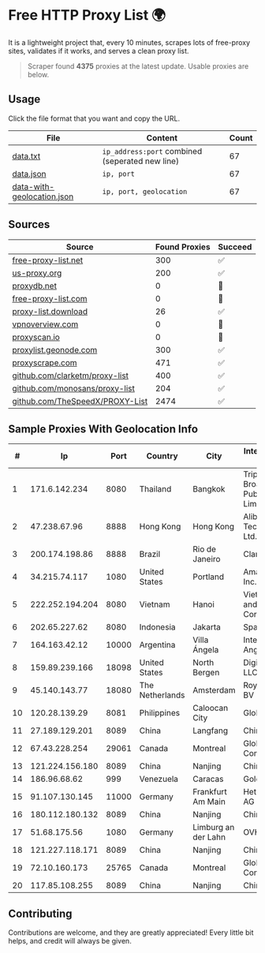 
# Free HTTP Proxy List 🌍

It is a lightweight project that, every 10 minutes, scrapes lots of free-proxy sites, validates if it works, and serves a clean proxy list.


> Scraper found **4375** proxies at the latest update. Usable proxies are below.

## Usage

Click the file format that you want and copy the URL.


|File|Content|Count|
|----|-------|-----|
|[data.txt](https://raw.githubusercontent.com/themiralay/Proxy-List-World/master/data.txt)|`ip_address:port` combined (seperated new line)|67|
|[data.json](https://raw.githubusercontent.com/themiralay/Proxy-List-World/master/data.json)|`ip, port`|67|
|[data-with-geolocation.json](https://raw.githubusercontent.com/themiralay/Proxy-List-World/master/data-with-geolocation.json)|`ip, port, geolocation`|67|

## Sources

|Source|Found Proxies|Succeed|
|------|-------------|-------|
|[free-proxy-list.net](https://free-proxy-list.net)|300|✅|
|[us-proxy.org](https://www.us-proxy.org)|200|✅|
|[proxydb.net](http://proxydb.net)|0|🚫|
|[free-proxy-list.com](https://free-proxy-list.com/?page=&port=&type%5B%5D=http&type%5B%5D=https&up_time=0&search=Search)|0|🚫|
|[proxy-list.download](https://www.proxy-list.download/HTTP)|26|✅|
|[vpnoverview.com](https://vpnoverview.com/privacy/anonymous-browsing/free-proxy-servers)|0|🚫|
|[proxyscan.io](https://www.proxyscan.io)|0|🚫|
|[proxylist.geonode.com](https://proxylist.geonode.com/api/proxy-list?limit=300&page=1&sort_by=lastChecked&sort_type=desc&protocols=http,https)|300|✅|
|[proxyscrape.com](https://api.proxyscrape.com/v2/?request=displayproxies&protocol=http&timeout=10000&country=all&ssl=all&anonymity=all)|471|✅|
|[github.com/clarketm/proxy-list](https://raw.githubusercontent.com/clarketm/proxy-list/master/proxy-list-raw.txt)|400|✅|
|[github.com/monosans/proxy-list](https://raw.githubusercontent.com/monosans/proxy-list/main/proxies/http.txt)|204|✅|
|[github.com/TheSpeedX/PROXY-List](https://raw.githubusercontent.com/TheSpeedX/PROXY-List/master/http.txt)|2474|✅|


## Sample Proxies With Geolocation Info

|#|Ip|Port|Country|City|Internet Service Provider|
|-|--|----|-------|----|-------------------------|
|1|171.6.142.234|8080|Thailand|Bangkok|Triple T Broadband Public Company Limited|
|2|47.238.67.96|8888|Hong Kong|Hong Kong|Alibaba (US) Technology Co., Ltd.|
|3|200.174.198.86|8888|Brazil|Rio de Janeiro|Claro S.A|
|4|34.215.74.117|1080|United States|Portland|Amazon.com, Inc.|
|5|222.252.194.204|8080|Vietnam|Hanoi|VietNam Post and Telecom Corporation|
|6|202.65.227.62|8080|Indonesia|Jakarta|SpaceX Starlink|
|7|164.163.42.12|10000|Argentina|Villa Ángela|Interret Villa Angela SRL|
|8|159.89.239.166|18098|United States|North Bergen|DigitalOcean, LLC|
|9|45.140.143.77|18080|The Netherlands|Amsterdam|RoyaleHosting BV|
|10|120.28.139.29|8081|Philippines|Caloocan City|Globe Telecom|
|11|27.189.129.201|8089|China|Langfang|Chinanet|
|12|67.43.228.254|29061|Canada|Montreal|GloboTech Communications|
|13|121.224.156.180|8089|China|Nanjing|China Telecom|
|14|186.96.68.62|999|Venezuela|Caracas|Gold Data C.A|
|15|91.107.130.145|11000|Germany|Frankfurt Am Main|Hetzner Online AG|
|16|180.112.180.132|8089|China|Nanjing|Chinanet|
|17|51.68.175.56|1080|Germany|Limburg an der Lahn|OVH SAS|
|18|121.227.118.171|8089|China|Nanjing|China Telecom|
|19|72.10.160.173|25765|Canada|Montreal|GloboTech Communications|
|20|117.85.108.255|8089|China|Nanjing|Chinanet|



## Contributing

Contributions are welcome, and they are greatly appreciated! Every
little bit helps, and credit will always be given.

